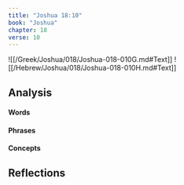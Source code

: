 ```yaml
---
title: "Joshua 18:10"
book: "Joshua"
chapter: 18
verse: 10
---
```

![[/Greek/Joshua/018/Joshua-018-010G.md#Text]]
![[/Hebrew/Joshua/018/Joshua-018-010H.md#Text]]

## Analysis

#### Words

#### Phrases

#### Concepts

## Reflections
